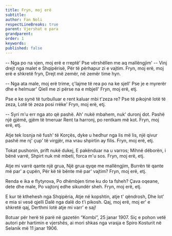 ```yaml
---
title: Fryn, moj erë
subtitle:
author: Fan Noli
respectLineBreaks: true
parent: Vjershat e para
grandparent:
order: 1
keywords:
published: false
---
```


-- Nga po na vjen, moj erë e rreptë'
Pse vërshëllen me aq mallëngjim'
-- Vinj drejt nga malet e Shqipërisë,
Për të përhapur zi e vajtim.
Fryn, moj erë, moj erë e shkretë fryn,
Drejt më zemër, në zemër time hyn.

-- Nga ata male, moj erë trime,
ç'lajme të rea po na ke sjell'
Pse je e myrerër dhe e helmuar'
Qiell me zi përse na e mbjell'
Fryn, moj erë, etj.

Pse e ke synë të turbulluar
e rent kaluar mbi t'zeza re?
Pse të pikojnë lotë të zeza,
Lotë të zeza posi rrëke'
Fryn, moj erë, etj.

-- Syri m'u err nga ato që pashë.
Ah' nukë mbahem, nuk' duronj dot.
Pashë një gjëmë, gjëm të tmeruar
Rent ta harronj, po rentkam më kot.
Fryn, moj erë, etj.

Atje tek losnja në fush' të Korçës,
dyke u hedhur nga lis më lis,
një qivur pashë me nj' çup' të virgjër,
ma vrau shpirtin ay filis.
Fryn, moj erë, etj.

Tokat pushonin, prift nukë dukej,
E pakënduar na u varros;
Mihnë dëborën, i bënë varrë,
Shpirt nuk më mbeti, forca m'u sos.
Fryn, moj erë, etj.

Atje mi varrë qante një grua,
Një grua qyqe me mallëngjim,
Burrën të qante më par' a çupën,
Për kë të bënte më par' vajtim?
Fryn, moj erë, etj.

Renda e ika e flytyrova,
Po dhëmbjen time ku do ta fsheh?
Çava oqeane, dete dhe male,
Po vajtonj edhe sikundër sheh.
Fryn, moj erë, etj.


E kur të kthehesh nga Shqipëria,
Atje në kopshtin, atje t' qëndrosh,
Dhe lot' e mia si vesë qjelli
Dalë nga dalë do t'i pikosh.
Qaj, moj erë, moj er' e shkretë qaj,
Derthmi lotë atje mi varr' e saj!


<div class="divider text-center" data-content="✱"></div>

<footnote>
Botuar për herë të parë në gazetën “Kombi”, 25 janar 1907. Siç e pohon vetë
autori për hartimin e vjershës, ai mori shkas nga vrasja e Spiro Kosturit në
Selanik më 11 janar 1906.
</footnote>
